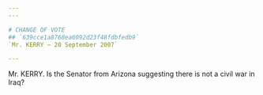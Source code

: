 ```yaml
---
---

# CHANGE OF VOTE
## `639cce1a8768ea6092d23f48fdbfedb9`
`Mr. KERRY — 20 September 2007`

---
```



Mr. KERRY. Is the Senator from Arizona suggesting there is not a 
civil war in Iraq?